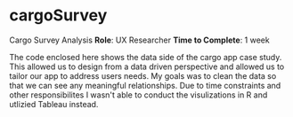 # cargoSurvey
Cargo Survey Analysis
**Role**: UX Researcher
**Time to Complete**: 1 week

The code enclosed here shows the data side of the cargo app case study. This allowed us to design from a data driven perspective and allowed us to tailor our app to address users needs. 
My goals was to clean the data so that we can see any meaningful relationships. Due to time constraints and other responsibilites I wasn't able to conduct the visulizations in R and utlizied Tableau instead.
